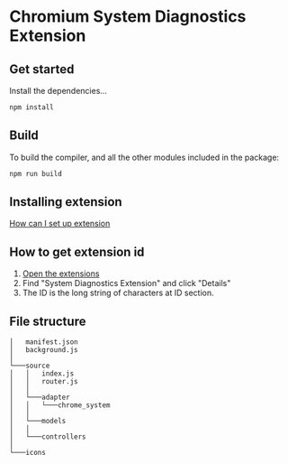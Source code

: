 # Chromium System Diagnostics Extension

## Get started

Install the dependencies...

```bash
npm install
```

## Build

To build the compiler, and all the other modules included in the package:

```bash
npm run build
```

## Installing extension

[How can I set up extension](https://developer.chrome.com/docs/extensions/mv3/faq/#faq-dev-01)

## How to get extension id

1. [Open the extensions](chrome://extensions/)
2. Find "System Diagnostics Extension" and click "Details"
3. The ID is the long string of characters at ID section.

## File structure

```
│   manifest.json
│   background.js
│
└───source
│   │   index.js
│   │   router.js
│   │
│   └───adapter
│   │   └───chrome_system
│   │
│   └───models
│   │
│   └───controllers
│
└───icons
```
